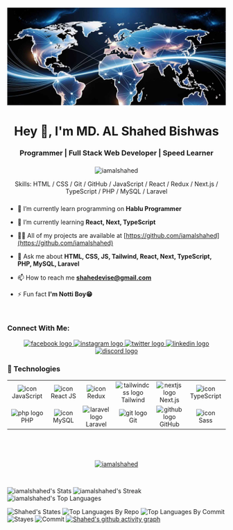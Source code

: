 ![I'm Shahed](https://github.com/iamalshahed/iamalshahed/blob/main/banner.jpg)

###

<h1 align="center">Hey 👋, I'm MD. AL Shahed Bishwas</h1>

###

<h3 align="center">Programmer | Full Stack Web Developer | Speed Learner</h3>

###

<p align="center"> <img src="https://komarev.com/ghpvc/?username=iamalshahed&label=Profile%20views&color=0e75b6&style=flat" alt="iamalshahed" /> </p>

<p align="center">Skills: HTML / CSS / Git / GitHub / JavaScript / React / Redux / Next.js / TypeScript / PHP / MySQL / Laravel</p>

###

###
- 🔭 I’m currently learn programming on **Hablu Programmer**

- 🌱 I’m currently learning **React, Next, TypeScript**

- 👨‍💻 All of my projects are available at [https://github.com/iamalshahed](https://github.com/iamalshahed)

- 💬 Ask me about **HTML, CSS, JS, Tailwind, React, Next, TypeScript, PHP, MySQL, Laravel**

- 📫 How to reach me **shahedevise@gmail.com**

- ⚡ Fun fact **I'm Notti Boy😁**
<br>

### Connect With Me:
<div align="center">
  <a href="https://facebook.com/iamalshahed" target="_blank">
    <img src="https://raw.githubusercontent.com/maurodesouza/profile-readme-generator/master/src/assets/icons/social/facebook/default.svg" width="52" height="40" alt="facebook logo"  />
  </a>
  <a href="https://www.instagram.com/iamalshahed/" target="_blank">
    <img src="https://raw.githubusercontent.com/maurodesouza/profile-readme-generator/master/src/assets/icons/social/instagram/default.svg" width="52" height="40" alt="instagram logo"  />
  </a>
  <a href="https://x.com/iamalshahed" target="_blank">
    <img src="https://raw.githubusercontent.com/maurodesouza/profile-readme-generator/master/src/assets/icons/social/twitter/default.svg" width="52" height="40" alt="twitter logo"  />
  </a>
  <a href="https://www.linkedin.com/in/iamalshahed/" target="_blank">
    <img src="https://raw.githubusercontent.com/maurodesouza/profile-readme-generator/master/src/assets/icons/social/linkedin/default.svg" width="52" height="40" alt="linkedin logo"  />
  </a>
  <a href="https://discordapp.com/users/1326255849383006238" target="_blank">
    <img src="https://raw.githubusercontent.com/maurodesouza/profile-readme-generator/master/src/assets/icons/social/discord/default.svg" width="52" height="40" alt="discord logo"  />
  </a>
</div>

<div align="left">
  
  
  
  
  
  
</div>

###

###


<h3 align="left">🚀 Technologies</h3>

<table align="center">
  <tr>
    <td align="center" width="96">
        <img src="https://techstack-generator.vercel.app/js-icon.svg" alt="icon" width="65" height="65" /><br>JavaScript
    </td>
    <td align="center" width="96">
        <img src="https://techstack-generator.vercel.app/react-icon.svg" alt="icon" width="65" height="65" /><br>React JS
    </td>
    <td align="center" width="96">
        <img src="https://techstack-generator.vercel.app/redux-icon.svg" alt="icon" width="65" height="65" /><br>Redux
    </td>
    <td align="center" width="96">
        <img src="https://cdn.jsdelivr.net/gh/devicons/devicon/icons/tailwindcss/tailwindcss-original-wordmark.svg" height="55" alt="tailwindcss logo"  /><br>Tailwind
    </td>
    <td align="center" width="96">
        <img src="https://cdn.jsdelivr.net/gh/devicons/devicon/icons/nextjs/nextjs-original.svg" height="55" alt="nextjs logo"  /><br>Next.js
    </td>
    <td align="center" width="96">
        <img src="https://techstack-generator.vercel.app/ts-icon.svg" alt="icon" width="65" height="65" /><br>TypeScript
    </td>
  </tr>
  <tr>
    <td align="center" width="96">
        <img src="https://cdn.jsdelivr.net/gh/devicons/devicon/icons/php/php-original.svg" height="55" alt="php logo"  /><br>PHP
    </td>
    <td align="center" width="96">
        <img src="https://techstack-generator.vercel.app/mysql-icon.svg" alt="icon" width="65" height="65" /><br>MySQL
    </td>
    <td align="center" width="96">
        <img src="https://cdn.jsdelivr.net/gh/devicons/devicon/icons/laravel/laravel-original.svg" height="55" alt="laravel logo"  /><br>Laravel
    </td>
    <td align="center" width="96">
        <img src="https://cdn.jsdelivr.net/gh/devicons/devicon/icons/git/git-original.svg" height="55" alt="git logo"  /><br>Git
    </td>
    <td align="center" width="96">
        <img src="https://cdn.jsdelivr.net/gh/devicons/devicon/icons/github/github-original.svg" height="55" alt="github logo"  /><br>GitHub
    </td>
    <td align="center" width="96">
        <img src="https://techstack-generator.vercel.app/sass-icon.svg" alt="icon" width="65" height="65" /><br>Sass
    </td>
  </tr>
</table>

###

###
<br>
<br>
<p align="center"> <a href="https://github.com/ryo-ma/github-profile-trophy"><img src="https://github-profile-trophy.vercel.app/?username=iamalshahed" alt="iamalshahed" /></a> </p>

<br>

![iamalshahed's Stats](https://github-readme-stats.vercel.app/api?username=iamalshahed&theme=vue-dark&show_icons=true&hide_border=true&count_private=true)
![iamalshahed's Streak](https://github-readme-streak-stats.herokuapp.com/?user=iamalshahed&theme=vue-dark&hide_border=true)
![iamalshahed's Top Languages](https://github-readme-stats.vercel.app/api/top-langs/?username=iamalshahed&theme=vue-dark&show_icons=true&hide_border=true&layout=compact)

 ![Shahed's States](http://github-profile-summary-cards.vercel.app/api/cards/profile-details?username=iamalshahed&theme=darcula)
 ![Top Languages By Repo](http://github-profile-summary-cards.vercel.app/api/cards/repos-per-language?username=iamalshahed&theme=darcula)
 ![Top Languages By Commit](http://github-profile-summary-cards.vercel.app/api/cards/most-commit-language?username=iamalshahed&theme=darcula)
 ![Stayes](http://github-profile-summary-cards.vercel.app/api/cards/stats?username=iamalshahed&theme=darcula)
 ![Commit](http://github-profile-summary-cards.vercel.app/api/cards/productive-time?username=iamalshahed&theme=darcula&utcOffset=8)
 [![Shahed's github activity graph](https://github-readme-activity-graph.vercel.app/graph?username=iamalshahed&bg_color=121212&color=9e4c98&line=9e4c98&point=403d3d&area=true&hide_border=true)](https://github.com/ashutosh00710/github-readme-activity-graph)
